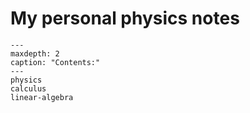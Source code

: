 # My personal physics notes

```{toctree}
---
maxdepth: 2
caption: "Contents:"
---
physics
calculus
linear-algebra
```
